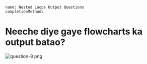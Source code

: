 ```ngMeta
name: Nested Loops Output Questions
completionMethod: 

```

# Neeche diye gaye flowcharts ka output batao?

![question-8 png](https://storage.googleapis.com/ng-curriculum-images/python-flowcharts/nested-loop-worksheet/5.7-question8.png)


